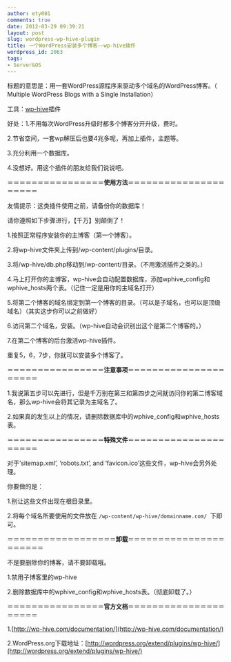 ```yaml
---
author: ety001
comments: true
date: 2012-03-29 09:39:21
layout: post
slug: wordpress-wp-hive-plugin
title: 一个WordPress安装多个博客——wp-hive插件
wordpress_id: 2063
tags:
- Server&OS
---
```




标题的意思是：用一套WordPress源程序来驱动多个域名的WordPress博客。（ Multiple WordPress Blogs with a Single Installation）

工具：[wp-hive](http://wp-hive.com/)插件

好处：1.不用每次WordPress升级时都多个博客分开升级，费时。

2.节省空间，一套wp解压后也要4兆多呢，再加上插件，主题等。

3.充分利用一个数据库。

4.没想好。用这个插件的朋友给我们说说吧。

<!-- more -->

＝＝＝＝＝＝＝＝＝＝＝＝＝＝＝＝**使用方法**＝＝＝＝＝＝＝＝＝＝＝＝＝＝＝＝＝＝＝＝＝

友情提示：这类插件使用之前，请备份你的数据库！

请你遵照如下步骤进行，【千万】别颠倒了！

1.按照正常程序安装你的主博客（第一个博客）。

2.将wp-hive文件夹上传到/wp-content/plugins/目录。

3.将/wp-hive/db.php移动到/wp-content/目录。（不用激活插件之类的。）

4.马上打开你的主博客，wp-hive会自动配置数据库，添加wphive_config和wphive_hosts两个表。（记住一定是用你的主域名打开）

5.将第二个博客的域名绑定到第一个博客的目录。（可以是子域名，也可以是顶级域名）（其实这步你可以之前做好）

6.访问第二个域名，安装。（wp-hive自动会识别出这个是第二个博客的。）

7.在第二个博客的后台激活wp-hive插件。

重复5，6，7步，你就可以安装多个博客了。

＝＝＝＝＝＝＝＝＝＝＝＝＝＝＝＝**注意事项**＝＝＝＝＝＝＝＝＝＝＝＝＝＝＝＝＝＝＝＝＝

1.我说第五步可以先进行，但是千万别在第三和第四步之间就访问你的第二博客域名，那么wp-hive会将其记录为主域名了。

2.如果真的发生以上的情况，请删除数据库中的wphive_config和wphive_hosts表。

＝＝＝＝＝＝＝＝＝＝＝＝＝＝＝＝**特殊文件**＝＝＝＝＝＝＝＝＝＝＝＝＝＝＝＝＝＝＝＝＝

对于’sitemap.xml’, ‘robots.txt’, and ‘favicon.ico’这些文件，wp-hive会另外处理。

你要做的是：

1.别让这些文件出现在根目录里。

2.将每个域名所要使用的文件放在 `/wp-content/wp-hive/domainname.com/`  下即可。

＝＝＝＝＝＝＝＝＝＝＝＝＝＝＝＝＝＝**卸载**＝＝＝＝＝＝＝＝＝＝＝＝＝＝＝＝＝＝＝＝＝＝

不是要删除你的博客，请不要卸载哦。

1.禁用子博客里的wp-hive

2.删除数据库中的wphive_config和wphive_hosts表。（彻底卸载了。）


＝＝＝＝＝＝＝＝＝＝＝＝＝＝＝＝**官方文档**＝＝＝＝＝＝＝＝＝＝＝＝＝＝＝＝＝＝＝＝＝


1.[http://wp-hive.com/documentation/](http://wp-hive.com/documentation/)

2.WordPress.org下载地址：[http://wordpress.org/extend/plugins/wp-hive/](http://wordpress.org/extend/plugins/wp-hive/)

